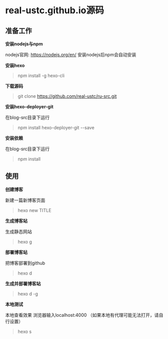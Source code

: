 # real-ustc.github.io源码

## 准备工作
**安装nodejs与npm**

nodejs官网: https://nodejs.org/en/
安装nodejs后npm会自动安装

**安装hexo**
> npm install -g hexo-cli

**下载源码**
> git clone https://github.com/real-ustc/ru-src.git

**安装hexo-deployer-git**

在blog-src目录下运行
> npm install hexo-deployer-git --save

**安装依赖**

在blog-src目录下运行
> npm install

## 使用
**创建博客**

新建一篇新博客页面
> hexo new TITLE

**生成博客站**

生成静态网站
> hexo g

**部署博客站**

把博客部署到github
> hexo d

**生成并部署博客站**
> hexo d -g

**本地测试**

本地查看效果
浏览器输入localhost:4000 （如果本地有代理可能无法打开，请自行设置）
> hexo s
